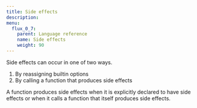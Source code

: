 ```yaml
---
title: Side effects
description:
menu:
  flux_0_7:
    parent: Language reference
    name: Side effects
    weight: 90
---
```


Side effects can occur in one of two ways.

1. By reassigning builtin options
2. By calling a function that produces side effects

A function produces side effects when it is explicitly declared to have side effects or when it calls a function that itself produces side effects.
